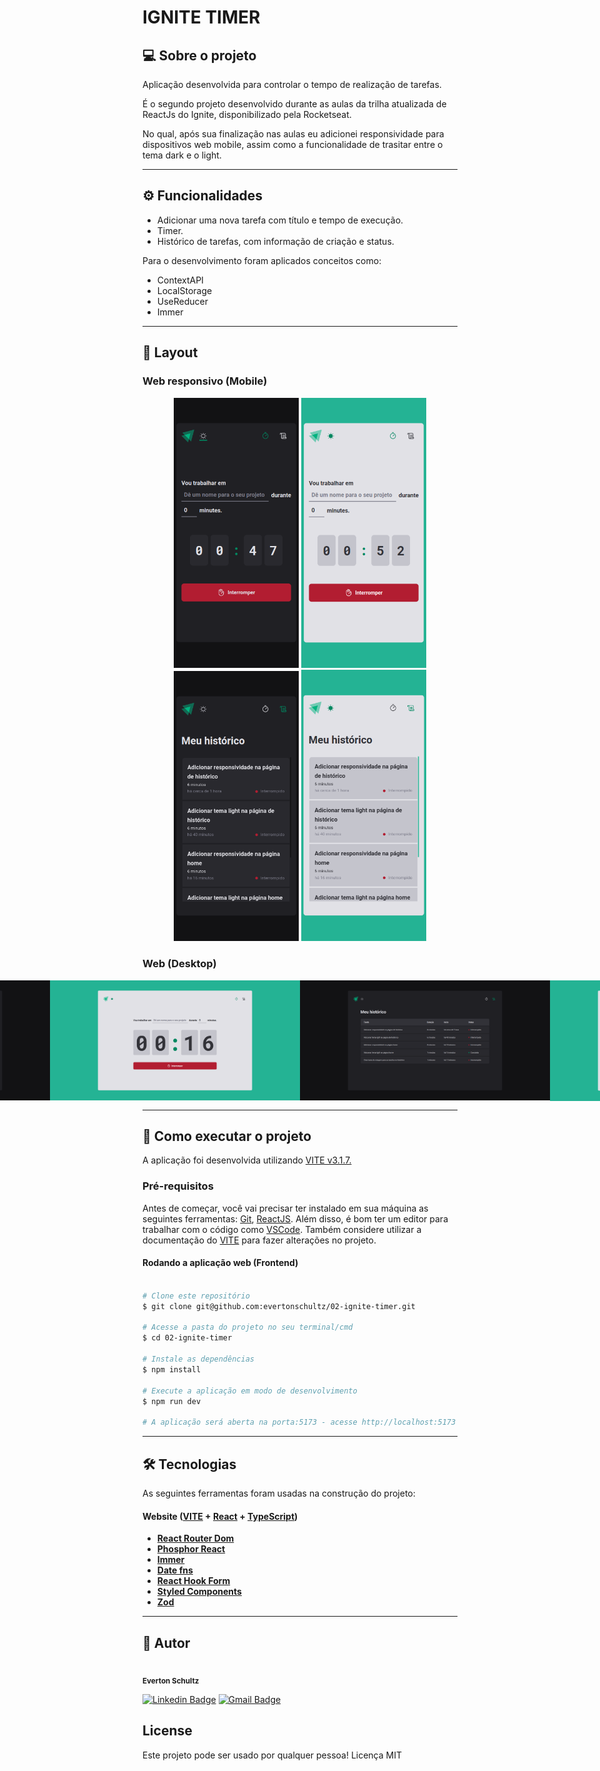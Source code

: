 # IGNITE TIMER

## 💻 Sobre o projeto

<p>Aplicação desenvolvida para controlar o tempo de realização de tarefas.</p>

<p>É o segundo projeto desenvolvido durante as aulas da trilha atualizada de ReactJs do Ignite, disponibilizado pela Rocketseat.</p>

<p>No qual, após sua finalização nas aulas eu adicionei responsividade para dispositivos web mobile, assim como a funcionalidade de trasitar entre o tema dark e o light.</p>

---

## ⚙️ Funcionalidades

- Adicionar uma nova tarefa com título e tempo de execução.
- Timer.
- Histórico de tarefas, com informação de criação e status.

Para o desenvolvimento foram aplicados conceitos como:
- ContextAPI
- LocalStorage
- UseReducer
- Immer

---

## 🎨 Layout

### Web responsivo (Mobile)

<p align="center">
  <img alt="IgniteTimer" title="#IgniteTimer" src="./src/assets/layout/mobile-home-dark.png" width="200px">

  <img alt="IgniteTimer" title="#IgniteTimer" src="./src/assets/layout/mobile-home-light.png" width="200px">

  <img alt="IgniteTimer" title="#IgniteTimer" src="./src/assets/layout/mobile-history-dark.png" width="200px">

  <img alt="IgniteTimer" title="#IgniteTimer" src="./src/assets/layout/mobile-history-light.png" width="200px">
</p>

### Web (Desktop)

<p align="center" style="display: flex; align-items: flex-start; justify-content: center;">
  <img alt="IgniteTimer" title="#IgniteTimer" src="./src/assets/layout/web-home-dark.png" width="400px">

  <img alt="IgniteTimer" title="#IgniteTimer" src="./src/assets/layout/web-home-light.png" width="400px">

  <img alt="IgniteTimer" title="#IgniteTimer" src="./src/assets/layout/web-history-dark.png" width="400px">

  <img alt="IgniteTimer" title="#IgniteTimer" src="./src/assets/layout/web-history-light.png" width="400px">
</p>

---

## 🚀 Como executar o projeto
A aplicação foi desenvolvida utilizando [VITE v3.1.7.](https://vitejs.dev/)

### Pré-requisitos
Antes de começar, você vai precisar ter instalado em sua máquina as seguintes ferramentas: [Git](https://git-scm.com), [ReactJS](https://reactjs.org/). Além disso, é bom ter um editor para trabalhar com o código como [VSCode](https://code.visualstudio.com/). Também considere utilizar a documentação do [VITE](https://vitejs.dev/) para fazer alterações no projeto.

#### Rodando a aplicação web (Frontend)
```bash

# Clone este repositório
$ git clone git@github.com:evertonschultz/02-ignite-timer.git

# Acesse a pasta do projeto no seu terminal/cmd
$ cd 02-ignite-timer

# Instale as dependências
$ npm install

# Execute a aplicação em modo de desenvolvimento
$ npm run dev

# A aplicação será aberta na porta:5173 - acesse http://localhost:5173

```

---

## 🛠 Tecnologias
As seguintes ferramentas foram usadas na construção do projeto:

#### **Website**  ([VITE](https://vitejs.dev/)  +  [React](https://reactjs.org/)  +  [TypeScript](https://www.typescriptlang.org/))

-   **[React Router Dom](https://reactrouter.com/en/main)**
-   **[Phosphor React](https://phosphoricons.com/)**
-   **[Immer](https://immerjs.github.io/immer/produce)**
-   **[Date fns](https://date-fns.org/)**
-   **[React Hook Form](https://react-hook-form.com/)**
-   **[Styled Components](https://styled-components.com/)**
-   **[Zod](https://github.com/colinhacks/zod)**

---

## 🦸 Autor
<img style="border-radius: 50%;" src="https://avatars.githubusercontent.com/u/19807265?v=4" width="100px;" alt=""/>
 <br />
 <sub><b>Everton Schultz</b></sub></a>
 <br />

[![Linkedin Badge](https://img.shields.io/badge/-Everton-blue?style=flat-square&logo=Linkedin&logoColor=white&link=https://www.linkedin.com/in/https://www.linkedin.com/in/%C3%A9verton-schultz-824a1612b/)](https://www.linkedin.com/in/https://www.linkedin.com/in/%C3%A9verton-schultz-824a1612b/)
[![Gmail Badge](https://img.shields.io/badge/-evertonf.m.schultz98@gmail.com-c14438?style=flat-square&logo=Gmail&logoColor=white&link=mailto:evertonf.m.schultz98@gmail.com)](mailto:evertonf.m.schultz98@gmail.com)

## License
Este projeto pode ser usado por qualquer pessoa! Licença MIT
